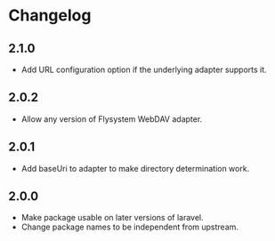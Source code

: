 # Changelog

## 2.1.0
* Add URL configuration option if the underlying adapter supports it.

## 2.0.2
* Allow any version of Flysystem WebDAV adapter.

## 2.0.1
* Add baseUri to adapter to make directory determination work.

## 2.0.0
* Make package usable on later versions of laravel.
* Change package names to be independent from upstream.

